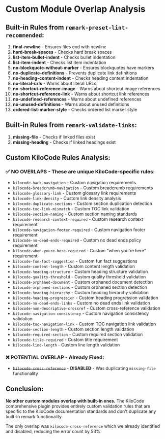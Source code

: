 # Custom Module Overlap Analysis

## Built-in Rules from `remark-preset-lint-recommended`:

1. **final-newline** - Ensures files end with newline
2. **hard-break-spaces** - Checks hard break spaces
3. **list-item-bullet-indent** - Checks bullet indentation
4. **list-item-indent** - Checks list item indentation
5. **no-blockquote-without-marker** - Ensures blockquotes have markers
6. **no-duplicate-definitions** - Prevents duplicate link definitions
7. **no-heading-content-indent** - Checks heading content indentation
8. **no-literal-urls** - Warns about literal URLs
9. **no-shortcut-reference-image** - Warns about shortcut image references
10. **no-shortcut-reference-link** - Warns about shortcut link references
11. **no-undefined-references** - Warns about undefined references
12. **no-unused-definitions** - Warns about unused definitions
13. **ordered-list-marker-style** - Checks ordered list marker style

## Built-in Rules from `remark-validate-links`:

1. **missing-file** - Checks if linked files exist
2. **missing-heading** - Checks if linked headings exist

## Custom KiloCode Rules Analysis:

### ✅ **NO OVERLAPS** - These are unique KiloCode-specific rules:
- `kilocode-back-navigation` - Custom navigation requirements
- `kilocode-breadcrumb-navigation` - Custom breadcrumb requirements
- `kilocode-glossary-link` - Custom glossary link requirements
- `kilocode-link-density` - Custom link density analysis
- `kilocode-duplicate-sections` - Custom section duplication detection
- `kilocode-toc-link-mismatch` - Custom TOC link validation
- `kilocode-section-naming` - Custom section naming standards
- `kilocode-research-context-required` - Custom research context requirement
- `kilocode-navigation-footer-required` - Custom navigation footer requirement
- `kilocode-no-dead-ends-required` - Custom no dead ends policy requirement
- `kilocode-when-youre-here-required` - Custom "when you're here" requirement
- `kilocode-fun-fact-suggestion` - Custom fun fact suggestions
- `kilocode-content-length` - Custom content length validation
- `kilocode-heading-structure` - Custom heading structure validation
- `kilocode-quality-threshold` - Custom quality threshold validation
- `kilocode-orphaned-document` - Custom orphaned document detection
- `kilocode-orphaned-sections` - Custom orphaned section detection
- `kilocode-heading-hierarchy` - Custom heading hierarchy validation
- `kilocode-heading-progression` - Custom heading progression validation
- `kilocode-no-dead-ends-links` - Custom no dead ends link validation
- `kilocode-non-descriptive-crossref` - Custom cross-reference validation
- `kilocode-navigation-consistency` - Custom navigation consistency validation
- `kilocode-toc-navigation-link` - Custom TOC navigation link validation
- `kilocode-section-length` - Custom section length validation
- `kilocode-required-section` - Custom required section validation
- `kilocode-title-required` - Custom title requirement
- `kilocode-line-length` - Custom line length validation

### ❌ **POTENTIAL OVERLAP** - Already Fixed:
- ~~`kilocode-cross-reference`~~ - **DISABLED** - Was duplicating `missing-file` functionality

## Conclusion:

**No other custom modules overlap with built-in ones.** The KiloCode comprehensive plugin provides entirely custom validation rules that are specific to the KiloCode documentation standards and don't duplicate any built-in remark functionality.

The only overlap was `kilocode-cross-reference` which we already identified and disabled, reducing the error count by 53%.
